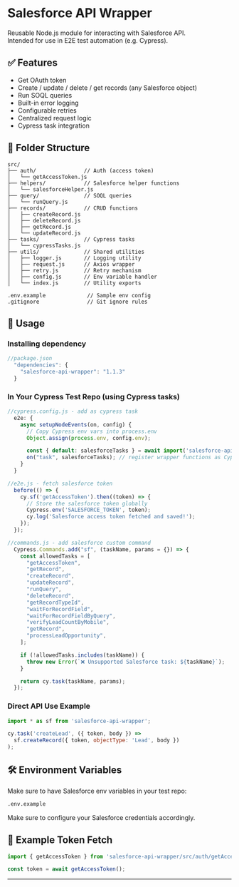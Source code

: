 # Salesforce API Wrapper

Reusable Node.js module for interacting with Salesforce API.  
Intended for use in E2E test automation (e.g. Cypress).

## ✅ Features
- Get OAuth token
- Create / update / delete / get records (any Salesforce object)
- Run SOQL queries
- Built-in error logging
- Configurable retries
- Centralized request logic
- Cypress task integration

## 📁 Folder Structure

```
src/
├── auth/               // Auth (access token)
│   └── getAccessToken.js
├── helpers/            // Salesforce helper functions
│   └── salesforceHelper.js
├── query/              // SOQL queries
│   └── runQuery.js
├── records/            // CRUD functions
│   ├── createRecord.js
│   ├── deleteRecord.js
│   ├── getRecord.js
│   └── updateRecord.js
├── tasks/              // Cypress tasks
│   └── cypressTasks.js
├── utils/              // Shared utilities
│   ├── logger.js       // Logging utility
│   ├── request.js      // Axios wrapper
│   ├── retry.js        // Retry mechanism
│   ├── config.js       // Env variable handler
│   └── index.js        // Utility exports

.env.example             // Sample env config
.gitignore               // Git ignore rules
```

## 🚀 Usage

### Installing dependency

```js
//package.json
  "dependencies": {
    "salesforce-api-wrapper": "1.1.3"
  }
```

### In Your Cypress Test Repo (using Cypress tasks)

```js
//cypress.config.js - add as cypress task
  e2e: {
    async setupNodeEvents(on, config) {
      // Copy Cypress env vars into process.env
      Object.assign(process.env, config.env);

      const { default: salesforceTasks } = await import('salesforce-api-wrapper/src/tasks/cypressTasks.js');
      on("task", salesforceTasks); // register wrapper functions as Cypress tasks
    }
  }

//e2e.js - fetch salesforce token
  before(() => {
    cy.sf('getAccessToken').then((token) => {
      // Store the salesforce token globally
      Cypress.env('SALESFORCE_TOKEN', token);
      cy.log('Salesforce access token fetched and saved!');
    });
  });

//commands.js - add salesforce custom command
  Cypress.Commands.add("sf", (taskName, params = {}) => {
    const allowedTasks = [
      "getAccessToken",
      "getRecord",
      "createRecord",
      "updateRecord",
      "runQuery",
      "deleteRecord",
      "getRecordTypeId",
      "waitForRecordField",
      "waitForRecordFieldByQuery",
      "verifyLeadCountByMobile",
      "getRecord",
      "processLeadOpportunity",
    ];

    if (!allowedTasks.includes(taskName)) {
      throw new Error(`❌ Unsupported Salesforce task: ${taskName}`);
    }

    return cy.task(taskName, params);
  });
```

### Direct API Use Example

```js
import * as sf from 'salesforce-api-wrapper';

cy.task('createLead', ({ token, body }) =>
  sf.createRecord({ token, objectType: 'Lead', body })
);
```

## 🛠️ Environment Variables

Make sure to have Salesforce env variables in your test repo:

```bash
.env.example
```

Make sure to configure your Salesforce credentials accordingly.

## 🔗 Example Token Fetch

```js
import { getAccessToken } from 'salesforce-api-wrapper/src/auth/getAccessToken.js';

const token = await getAccessToken();
```

---